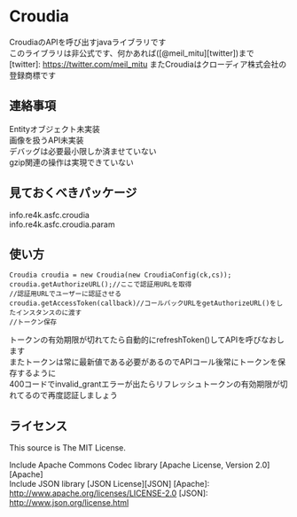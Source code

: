 Croudia
=======

CroudiaのAPIを呼び出すjavaライブラリです  
このライブラリは非公式です、何かあれば([@meil_mitu][twitter])まで  
[twitter]: https://twitter.com/meil_mitu
またCroudiaはクローディア株式会社の登録商標です

連絡事項
--------

Entityオブジェクト未実装  
画像を扱うAPI未実装  
デバッグは必要最小限しか済ませていない  
gzip関連の操作は実現できていない

見ておくべきパッケージ
----------------------

info.re4k.asfc.croudia  
info.re4k.asfc.croudia.param

使い方
------

	Croudia croudia = new Croudia(new CroudiaConfig(ck,cs));
	croudia.getAuthorizeURL();//ここで認証用URLを取得
	//認証用URLでユーザーに認証させる
	croudia.getAccessToken(callback)//コールバックURLをgetAuthorizeURL()をしたインスタンスのに渡す
	//トークン保存

トークンの有効期限が切れてたら自動的にrefreshToken()してAPIを呼びなおします  
またトークンは常に最新値である必要があるのでAPIコール後常にトークンを保存するように  
400コードでinvalid_grantエラーが出たらリフレッシュトークンの有効期限が切れてるので再度認証しましょう

ライセンス
----------

This source is The MIT License.

Include Apache Commons Codec library [Apache License, Version 2.0][Apache]  
Include JSON library [JSON License][JSON]
[Apache]: http://www.apache.org/licenses/LICENSE-2.0
[JSON]: http://www.json.org/license.html